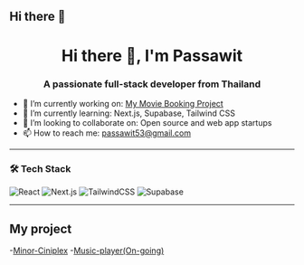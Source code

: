 ## Hi there 👋

<h1 align="center">Hi there 👋, I'm Passawit</h1>
<h3 align="center">A passionate full-stack developer from Thailand</h3>

- 🔭 I’m currently working on: [My Movie Booking Project](https://github.com/passawitdev/minor-cinplex)
- 🌱 I’m currently learning: Next.js, Supabase, Tailwind CSS
- 👯 I’m looking to collaborate on: Open source and web app startups
- 📫 How to reach me: passawit53@gmail.com

---

### 🛠 Tech Stack
![React](https://img.shields.io/badge/-React-61DAFB?style=flat&logo=react&logoColor=white)
![Next.js](https://img.shields.io/badge/-Next.js-black?style=flat&logo=next.js)
![TailwindCSS](https://img.shields.io/badge/-TailwindCSS-38B2AC?style=flat&logo=tailwind-css)
![Supabase](https://img.shields.io/badge/-Supabase-3FCF8E?style=flat&logo=supabase&logoColor=white)

---

## My project
-[Minor-Ciniplex](https://minor-cineplex-final-project.vercel.app/home-landing)
-[Music-player(On-going)](https://music-player-git-dev-jins-projects-67be04e8.vercel.app/home-landing)


